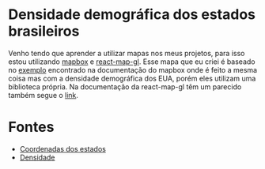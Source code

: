 # Densidade demográfica dos estados brasileiros

Venho tendo que aprender a utilizar mapas nos meus projetos, para isso estou utilizando [mapbox](https://www.mapbox.com/) e [react-map-gl](https://uber.github.io/react-map-gl/#/). Esse mapa que eu criei é baseado no [exemplo](https://www.mapbox.com/studio-manual/examples/choropleth-map/) encontrado na documentação do mapbox onde é feito a mesma coisa mas com a densidade demográfica dos EUA, porém eles utilizam uma biblioteca própria. Na documentação da react-map-gl têm um parecido também segue o [link](https://github.com/uber/react-map-gl/tree/4.0-release/examples/geojson).

# Fontes

* [Coordenadas dos estados](https://github.com/fititnt/gis-dataset-brasil)
* [Densidade](https://pt.wikipedia.org/wiki/Lista_de_unidades_federativas_do_Brasil_por_densidade_demogr%C3%A1fica)
